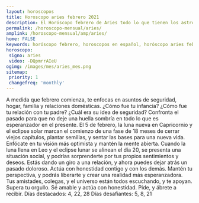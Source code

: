 ```yaml
---
layout: horoscopos
title: Horoscopo aries febrero 2021
description: El Horóscopo febrero de Aries todo lo que tienen los astros preparados para este mes, amor, trabajo, familia. Todo sobre astrologia, tarot, predicciones. Horoscopo gratis en español, predicciones y astrología.
permalink: /horoscopo-mensual/aries/
amplink: /horoscopo-mensual/amp/aries/
home: FALSE
keywords: horóscopo febrero, horoscopos en español, horóscopo aries febrero , horóscopo esperanza gracia, horoscop, horóscopos gratis, horoscopo aries, Tarot, Astrologia, Zodíaco, aries, horoscopo gratis, horoscopo del mes 
horoscopo:
 signo: aries
 video: -DQpmrrAIeU
ogimg: /images/mes/aries_mes.png
sitemap:
 priority: 1
 changefreq: 'monthly'
---
```



A medida que febrero comienza, te enfocas en asuntos de seguridad, hogar, familia y relaciones domésticas. ¿Cómo fue tu infancia? ¿Cómo fue tu relación con tu padre? ¿Cuál era su idea de seguridad? Confronta el pasado para que no deje una huella sombría en todo lo que es esperanzador en el presente. 
El 5 de febrero, la luna nueva en Capricornio y el eclipse solar marcan el comienzo de una fase de 18 meses de cerrar viejos capítulos, plantar semillas, y sentar las bases para una nueva vida. Enfócate en tu visión más optimista y mantén la mente abierta. 
Cuando la luna llena en Leo y el eclipse lunar se alinean el día 20, se presenta una situación social, y podrías sorprenderte por tus propios sentimientos y deseos. Estás dando un giro a una relación, y ahora puedes dejar atrás un pasado doloroso. Actúa con honestidad contigo y con los demás. Mantén tu perspectiva, y podrás liberarte y crear una realidad más esperanzadora. Tus amistades, colegas, y el universo están todos escuchando, y te apoyan. Supera tu orgullo. Sé amable y actúa con honestidad. Pide, y ábrete a recibir. 
Días destacados: 4, 22, 28 
Días desafiantes: 5, 8, 21
